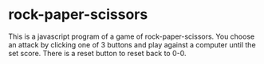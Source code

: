 # rock-paper-scissors

This is a javascript program of a game of rock-paper-scissors. You choose an attack by clicking one of 3 buttons and play against a computer until the set score.
There is a reset button to reset back to 0-0.